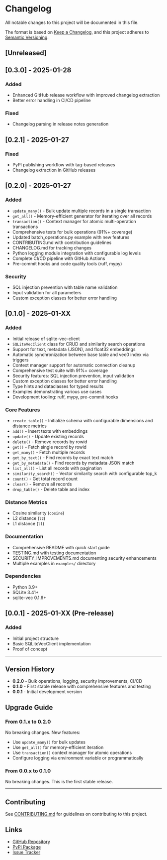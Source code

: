 # Changelog

All notable changes to this project will be documented in this file.

The format is based on [Keep a Changelog](https://keepachangelog.com/en/1.0.0/),
and this project adheres to [Semantic Versioning](https://semver.org/spec/v2.0.0.html).

## [Unreleased]

## [0.3.0] - 2025-01-28

### Added
- Enhanced GitHub release workflow with improved changelog extraction
- Better error handling in CI/CD pipeline

### Fixed
- Changelog parsing in release notes generation

## [0.2.1] - 2025-01-27

### Fixed
- PyPI publishing workflow with tag-based releases
- Changelog extraction in GitHub releases

## [0.2.0] - 2025-01-27

### Added
- `update_many()` - Bulk update multiple records in a single transaction
- `get_all()` - Memory-efficient generator for iterating over all records
- `transaction()` - Context manager for atomic multi-operation transactions
- Comprehensive tests for bulk operations (91%+ coverage)
- Updated batch_operations.py example with new features
- CONTRIBUTING.md with contribution guidelines
- CHANGELOG.md for tracking changes
- Python logging module integration with configurable log levels
- Complete CI/CD pipeline with GitHub Actions
- Pre-commit hooks and code quality tools (ruff, mypy)

### Security
- SQL injection prevention with table name validation
- Input validation for all parameters
- Custom exception classes for better error handling

## [0.1.0] - 2025-01-XX

### Added
- Initial release of sqlite-vec-client
- `SQLiteVecClient` class for CRUD and similarity search operations
- Support for text, metadata (JSON), and float32 embeddings
- Automatic synchronization between base table and vec0 index via triggers
- Context manager support for automatic connection cleanup
- Comprehensive test suite with 91%+ coverage
- Security features: SQL injection prevention, input validation
- Custom exception classes for better error handling
- Type hints and dataclasses for typed results
- Examples demonstrating various use cases
- Development tooling: ruff, mypy, pre-commit hooks

### Core Features
- `create_table()` - Initialize schema with configurable dimensions and distance metrics
- `add()` - Insert texts with embeddings
- `update()` - Update existing records
- `delete()` - Remove records by rowid
- `get()` - Fetch single record by rowid
- `get_many()` - Fetch multiple records
- `get_by_text()` - Find records by exact text match
- `get_by_metadata()` - Find records by metadata JSON match
- `list_all()` - List all records with pagination
- `similarity_search()` - Vector similarity search with configurable top_k
- `count()` - Get total record count
- `clear()` - Remove all records
- `drop_table()` - Delete table and index

### Distance Metrics
- Cosine similarity (`cosine`)
- L2 distance (`l2`)
- L1 distance (`l1`)

### Documentation
- Comprehensive README with quick start guide
- TESTING.md with testing documentation
- SECURITY_IMPROVEMENTS.md documenting security enhancements
- Multiple examples in `examples/` directory

### Dependencies
- Python 3.9+
- SQLite 3.41+
- sqlite-vec 0.1.6+

## [0.0.1] - 2025-01-XX (Pre-release)

### Added
- Initial project structure
- Basic SQLiteVecClient implementation
- Proof of concept

---

## Version History

- **0.2.0** - Bulk operations, logging, security improvements, CI/CD
- **0.1.0** - First stable release with comprehensive features and testing
- **0.0.1** - Initial development version

## Upgrade Guide

### From 0.1.x to 0.2.0

No breaking changes. New features:
- Use `update_many()` for bulk updates
- Use `get_all()` for memory-efficient iteration
- Use `transaction()` context manager for atomic operations
- Configure logging via environment variable or programmatically

### From 0.0.x to 0.1.0

No breaking changes. This is the first stable release.

---

## Contributing

See [CONTRIBUTING.md](CONTRIBUTING.md) for guidelines on contributing to this project.

## Links

- [GitHub Repository](https://github.com/atasoglu/sqlite-vec-client)
- [PyPI Package](https://pypi.org/project/sqlite-vec-client/)
- [Issue Tracker](https://github.com/atasoglu/sqlite-vec-client/issues)
